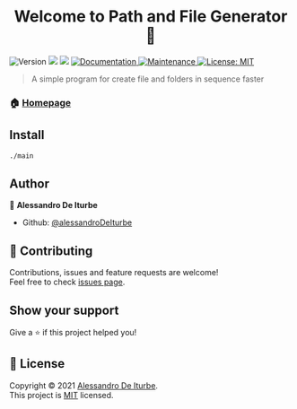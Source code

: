 <h1 align="center">Welcome to Path and File Generator 👋</h1>
<p>
  <img alt="Version" src="https://img.shields.io/badge/version-1.0.0-blue.svg?cacheSeconds=2592000" />
  <img src="https://img.shields.io/badge/npm-%3E%3D5.5.0-blue.svg" />
  <img src="https://img.shields.io/badge/node-%3E%3D9.3.0-blue.svg" />
  <a href="https://github.com/alessandroDeIturbe/path-and-file-maker/wiki" target="_blank">
    <img alt="Documentation" src="https://img.shields.io/badge/documentation-yes-brightgreen.svg" />
  </a>
  <a href="https://github.com/kefranabg/readme-md-generator/graphs/commit-activity" target="_blank">
    <img alt="Maintenance" src="https://img.shields.io/badge/Maintained%3F-yes-green.svg" />
  </a>
  <a href="https://github.com/kefranabg/readme-md-generator/blob/master/LICENSE" target="_blank">
    <img alt="License: MIT" src="https://img.shields.io/github/license/alessandroDeIturbe/Path and File Generator" />
  </a>
</p>

> A simple program for create file and folders in sequence faster

### 🏠 [Homepage](https://github.com/alessandroDeIturbe/path-and-file-maker)


## Install

```sh
./main
```

## Author

👤 **Alessandro De Iturbe**

* Github: [@alessandroDeIturbe](https://github.com/alessandroDeIturbe)

## 🤝 Contributing

Contributions, issues and feature requests are welcome!<br />Feel free to check [issues page](https://github.com/alessandroDeIturbe/path-and-file-maker/issues). 

## Show your support

Give a ⭐️ if this project helped you!

## 📝 License

Copyright © 2021 [Alessandro De Iturbe](https://github.com/alessandroDeIturbe).<br />
This project is [MIT](https://github.com/kefranabg/readme-md-generator/blob/master/LICENSE) licensed.
